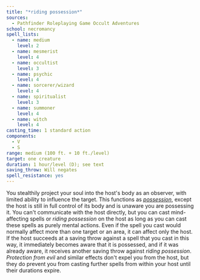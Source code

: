 ```yaml
---
title: "*riding possession*"
sources:
  - Pathfinder Roleplaying Game Occult Adventures
school: necromancy
spell_lists:
  - name: medium
    level: 2
  - name: mesmerist
    level: 4
  - name: occultist
    level: 3
  - name: psychic
    level: 4
  - name: sorcerer/wizard
    level: 4
  - name: spiritualist
    level: 3
  - name: summoner
    level: 4
  - name: witch
    level: 4
casting_time: 1 standard action
components:
  - V
  - S
range: medium (100 ft. + 10 ft./level)
target: one creature
duration: 1 hour/level (D); see text
saving_throw: Will negates
spell_resistance: yes
---
```


You stealthily project your soul into the host's body as an observer, with limited ability to influence the target. This functions as [*possession*](/spells/possession/), except the host is still in full control of its body and is unaware you are possessing it. You can't communicate with the host directly, but you can cast mind-affecting spells or *riding possession* on the host as long as you can cast these spells as purely mental actions. Even if the spell you cast would normally affect more than one target or an area, it can affect only the host. If the host succeeds at a saving throw against a spell that you cast in this way, it immediately becomes aware that it is possessed, and if it was already aware, it receives another saving throw against *riding possession*. *Protection from evil* and similar effects don't expel you from the host, but they do prevent you from casting further spells from within your host until their durations expire.
